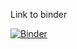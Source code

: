 Link to binder

[![Binder](http://mybinder.org/badge.svg)](http://mybinder.org/repo/dsoto/binder-test)
